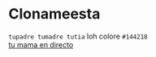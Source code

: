 # Clonameesta

``
tupadre
tumadre
tutia
``
loh colore `#144218`  
[tu mama en directo](https://www.twitch.tv)
